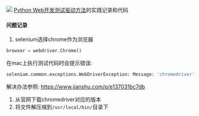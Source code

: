![](https://img1.doubanio.com/view/subject/l/public/s28315327.jpg)
[Python Web开发测试驱动方法](https://book.douban.com/subject/26640135/)的实践记录和代码


#### 问题记录

1. selenium选择chrome作为浏览器

```python
browser = webdriver.Chrome()
```

在mac上执行测试代码时会提示错误:

```sh
selenium.common.exceptions.WebDriverException: Message: 'chromedriver' executable needs to be in PATH. Please see https://sites.google.com/a/chromium.org/chromedriver/home
```

解决办法参照: <https://www.jianshu.com/p/e137031bc7db>
1. 从官网下载chromedriver对应的版本
2. 将文件解压缩到`/usr/local/bin/`目录下
